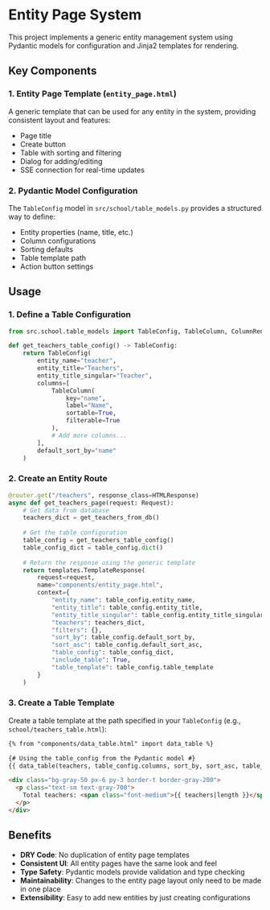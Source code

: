 # Entity Page System

This project implements a generic entity management system using Pydantic models for configuration and Jinja2 templates for rendering.

## Key Components

### 1. Entity Page Template (`entity_page.html`)

A generic template that can be used for any entity in the system, providing consistent layout and features:

- Page title
- Create button
- Table with sorting and filtering
- Dialog for adding/editing
- SSE connection for real-time updates

### 2. Pydantic Model Configuration

The `TableConfig` model in `src/school/table_models.py` provides a structured way to define:

- Entity properties (name, title, etc.)
- Column configurations
- Sorting defaults
- Table template path
- Action button settings

## Usage

### 1. Define a Table Configuration

```python
from src.school.table_models import TableConfig, TableColumn, ColumnRenderer

def get_teachers_table_config() -> TableConfig:
    return TableConfig(
        entity_name="teacher",
        entity_title="Teachers", 
        entity_title_singular="Teacher",
        columns=[
            TableColumn(
                key="name",
                label="Name",
                sortable=True,
                filterable=True
            ),
            # Add more columns...
        ],
        default_sort_by="name"
    )
```

### 2. Create an Entity Route

```python
@router.get("/teachers", response_class=HTMLResponse)
async def get_teachers_page(request: Request):
    # Get data from database
    teachers_dict = get_teachers_from_db()
    
    # Get the table configuration
    table_config = get_teachers_table_config()
    table_config_dict = table_config.dict()
    
    # Return the response using the generic template
    return templates.TemplateResponse(
        request=request,
        name="components/entity_page.html",
        context={
            "entity_name": table_config.entity_name,
            "entity_title": table_config.entity_title,
            "entity_title_singular": table_config.entity_title_singular,
            "teachers": teachers_dict, 
            "filters": {}, 
            "sort_by": table_config.default_sort_by, 
            "sort_asc": table_config.default_sort_asc,
            "table_config": table_config_dict,
            "include_table": True,
            "table_template": table_config.table_template
        }
    )
```

### 3. Create a Table Template

Create a table template at the path specified in your `TableConfig` (e.g., `school/teachers_table.html`):

```html
{% from "components/data_table.html" import data_table %}

{# Using the table_config from the Pydantic model #}
{{ data_table(teachers, table_config.columns, sort_by, sort_asc, table_config.entity_name, filters) }}

<div class="bg-gray-50 px-6 py-3 border-t border-gray-200">
  <p class="text-sm text-gray-700">
    Total teachers: <span class="font-medium">{{ teachers|length }}</span>
  </p>
</div>
```

## Benefits

- **DRY Code**: No duplication of entity page templates
- **Consistent UI**: All entity pages have the same look and feel
- **Type Safety**: Pydantic models provide validation and type checking
- **Maintainability**: Changes to the entity page layout only need to be made in one place
- **Extensibility**: Easy to add new entities by just creating configurations